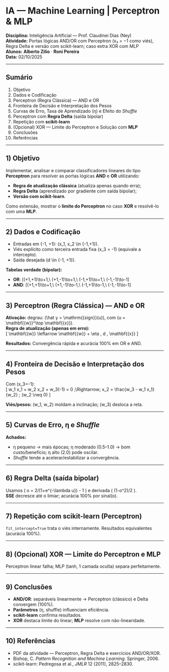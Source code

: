 # IA — Machine Learning | Perceptron & MLP  
**Disciplina:** Inteligência Artificial — Prof. Claudinei Dias (Ney)  
**Atividade:** Portas lógicas AND/OR com Perceptron (x₃ = −1 como viés), Regra Delta e versão com scikit-learn; caso extra XOR com MLP  
**Alunos:** **Alberto Zilio** · **Roni Pereira**  
**Data:** 02/10/2025

---

## Sumário
1. Objetivo  
2. Dados e Codificação  
3. Perceptron (Regra Clássica) — AND e OR  
4. Fronteira de Decisão e Interpretação dos Pesos  
5. Curvas de Erro, Taxa de Aprendizado (η) e Efeito do *Shuffle*  
6. Perceptron com **Regra Delta** (saída bipolar)  
7. Repetição com **scikit-learn**  
8. (Opcional) XOR — Limite do Perceptron e Solução com **MLP**  
9. Conclusões  
10. Referências

---

## 1) Objetivo
Implementar, analisar e comparar classificadores lineares do tipo **Perceptron** para resolver as portas lógicas **AND** e **OR** utilizando:
- **Regra de atualização clássica** (atualiza apenas quando erra);  
- **Regra Delta** (aprendizado por gradiente com saída bipolar);  
- **Versão com scikit-learn**.  

Como extensão, mostrar o **limite do Perceptron** no caso **XOR** e resolvê-lo com uma **MLP**.

---

## 2) Dados e Codificação
- Entradas em \{-1, +1\}: \(x_1, x_2 \in \{-1,+1\}\).  
- Viés explícito como terceira entrada fixa \(x_3 = -1\) (equivale a intercepto).  
- Saída desejada \(d \in \{-1, +1\}\).

**Tabelas verdade (bipolar):**
- **OR**: \[(+1,+1)\to+1,\ (+1,-1)\to+1,\ (-1,+1)\to+1,\ (-1,-1)\to-1\]  
- **AND**: \[(+1,+1)\to+1,\ (+1,-1)\to-1,\ (-1,+1)\to-1,\ (-1,-1)\to-1\]

---

## 3) Perceptron (Regra Clássica) — AND e OR
**Ativação:** degrau: \(\hat y = \mathrm{{sign}}(u)\), com \(u = \mathbf{{w}}^\top \mathbf{{x}}\).  
**Regra de atualização (apenas em erro):**  
\[
\mathbf{{w}} \leftarrow \mathbf{{w}} + \eta \, d \, \mathbf{{x}}
\]

**Resultados:** Convergência rápida e acurácia 100% em OR e AND.

---

## 4) Fronteira de Decisão e Interpretação dos Pesos
Com \(x_3=-1\):  
\[
w_1 x_1 + w_2 x_2 + w_3(-1) = 0 
\;\Rightarrow\;
x_2 = \frac{w_3 - w_1 x_1}{w_2} \; (w_2 \neq 0)
\]

**Viés/pesos:** \(w_1, w_2\) moldam a inclinação; \(w_3\) desloca a reta.


---

## 5) Curvas de Erro, η e *Shuffle*
**Achados:**
- η pequeno → mais épocas; η moderado (0.5–1.0) → bom custo/benefício; η alto (2.0) pode oscilar.  
- *Shuffle* tende a acelerar/estabilizar a convergência.


---

## 6) Regra Delta (saída bipolar)
Usamos \( o = 2/(1+e^{-\lambda u}) - 1 \) e derivada \( (1-o^2)/2 \).  
**SSE** decresce até o limiar; acurácia 100% por sinal(o).



---

## 7) Repetição com scikit-learn (Perceptron)
`fit_intercept=True` trata o viés internamente. Resultados equivalentes (acurácia 100%).


---

## 8) (Opcional) XOR — Limite do Perceptron e MLP
Perceptron linear falha; MLP (tanh, 1 camada oculta) separa perfeitamente.


---

## 9) Conclusões
- **AND/OR**: separáveis linearmente → Perceptron (clássico) e Delta convergem (100%).  
- **Parâmetros** (η, shuffle) influenciam eficiência.  
- **scikit-learn** confirma resultados.  
- **XOR** destaca limite do linear; **MLP** resolve com não-linearidade.

---

## 10) Referências
- PDF da atividade — Perceptron, Regra Delta e exercícios AND/OR/XOR.  
- Bishop, C. *Pattern Recognition and Machine Learning*. Springer, 2006.  
- scikit-learn: Pedregosa et al., *JMLR* 12 (2011), 2825–2830.
